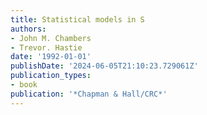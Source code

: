 ```yaml
---
title: Statistical models in S
authors:
- John M. Chambers
- Trevor. Hastie
date: '1992-01-01'
publishDate: '2024-06-05T21:10:23.729061Z'
publication_types:
- book
publication: '*Chapman & Hall/CRC*'
---
```

